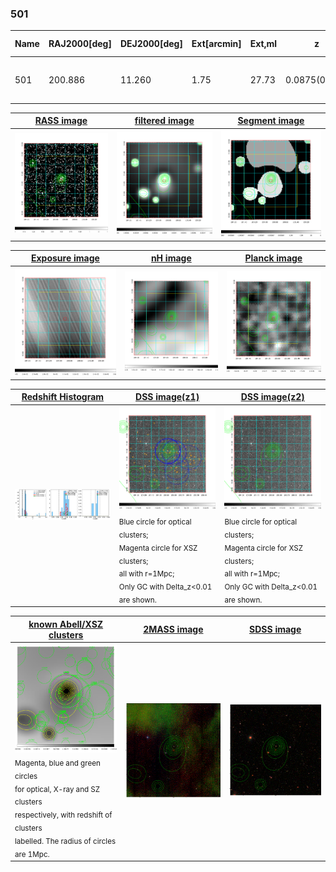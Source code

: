 <div STYLE="page-break-after: always;"></div>

### 501

|Name|RAJ2000[deg]|DEJ2000[deg] |Ext[arcmin]| Ext,ml | z | z_src| C|GC(XSZ,Delta_z<0.01)| GC(OPT,Delta_z<0.01)|GC| R_sig[arcmin] | R500[arcmin] | R500[Mpc]| CRsig[c/s] | CR500[c/s] |L500[1E44 erg/s]|F500[1E-12 erg/s/cm^2]| M500[1E14 Msun]|Tx[keV]|Cnt_sig|Beta|Rc[arcmin]|Comment|Alias|
|---|---|---|---|---|---|------|---|--------|---------|----------|---|---|---|---|---|---|---|---|---|---|---|---|---|---|
|501| 200.886| 11.260| 1.75| 27.73| 0.0875(0.006)| z1, z_xsz| B| F20, MCXC| A, N, RM, W| A, C, F20, MCXC, N, W| 13.188| 8.978| 0.882| 0.257(0.056)| 0.244(0.053)| 0.898(0.118)| 4.706(0.618)| 2.12(0.14)| 3.50(0.15)| 80.2| 0.842(-0.139+0.110)| 5.142(-1.070+0.825)| -| k166|

|[RASS image](../image/501/501_img.pdf)|[filtered image](../image/501/501_fil.pdf)|[Segment image](../image/501/501_seg.pdf)|
|-------------------|--------------------|-------------------|
| <img src="../image/501/501_img.png" width="300">  | <img src="../image/501/501_fil.png" width="300">   | <img src="../image/501/501_seg.png" width="300">  |

|[Exposure image](../image/501/501_mex.pdf)| [nH image](../image/501/501_nh.pdf)| [Planck image](../image/501/501_p.pdf)|
|-------------------|--------------------|-------------------|
|<img src="../image/501/501_mex.png" width="300">   | <img src="../image/501/501_nh.png" width="300">    | <img src="../image/501/501_p.png" width="300"> |

|[Redshift Histogram](../image/501/501_zg.pdf) | [DSS image(z1)](../image/501/501_dss_z1.pdf)      |  [DSS image(z2)](../image/501/501_dss_z2.pdf)    |
|-------------------|--------------------|-------------------|
|<img src="../image/501/501_zg.png" width="300"> |<img src="../image/501/501_dss_z1.png" width="300"> <sub><br>Blue circle for optical clusters; <br>Magenta circle for XSZ clusters; <br>all with r=1Mpc; <br>Only GC with Delta_z<0.01 are shown. </sub>| <img src="../image/501/501_dss_z2.png" width="300"><sub><br>Blue circle for optical clusters; <br>Magenta circle for XSZ clusters; <br>all with r=1Mpc; <br>Only GC with Delta_z<0.01 are shown. </sub> |

|[known Abell/XSZ clusters](../image/501/501_gc.pdf) | [2MASS image](../image/501/501_2mass.pdf)      |[SDSS image](../image/501/501_sdss.pdf)   |
|-------------------|-------------------|-------------------|
|<img src=../image/501/501_gc.png width="300"> <br><sub>Magenta, blue and green circles <br>for optical, X-ray and SZ clusters <br>respectively, with redshift of clusters <br>labelled. The radius of circles <br>are 1Mpc.</sub>|<img src="../image/501/501_2mass.png" width="300">  | <img src="../image/501/501_sdss.png" width="300">  |




